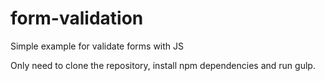 # form-validation
Simple example for validate forms with JS

Only need to clone the repository, install npm dependencies and run gulp.
